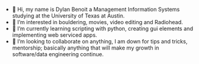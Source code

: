 - 👋 Hi, my name is Dylan Benoit a Management Information Systems studying at the University of Texas at Austin.
- 👀 I’m interested in bouldering, movies, video editing and Radiohead.
- 🌱 I’m currently learning scripting with python, creating gui elements and implementing web serviced apps.
- 💞️ I’m looking to collaborate on anything, I am down for tips and tricks, mentorship; basically anything that will make my growth in software/data engineering continue.

<!---
5pxctre/5pxctre is a ✨ special ✨ repository because its `README.md` (this file) appears on your GitHub profile.
You can click the Preview link to take a look at your changes.
--->
